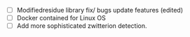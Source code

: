 * [ ] Modifiedresidue library fix/ bugs update features (edited)
* [ ] Docker contained for Linux OS
* [ ] Add more sophisticated zwitterion detection.
